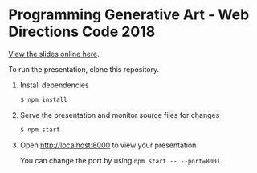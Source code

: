 # Programming Generative Art - Web Directions Code 2018

[View the slides online here](https://spaxe.github.io/programming-generative-art/).

To run the presentation, clone this repository.

1. Install dependencies
   ```sh
   $ npm install
   ```

2. Serve the presentation and monitor source files for changes
   ```sh
   $ npm start
   ```

3. Open <http://localhost:8000> to view your presentation

   You can change the port by using `npm start -- --port=8001`.